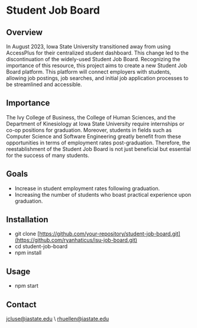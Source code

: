 # Student Job Board

## Overview

In August 2023, Iowa State University transitioned away from using AccessPlus for their centralized student dashboard. This change led to the discontinuation of the widely-used Student Job Board. Recognizing the importance of this resource, this project aims to create a new Student Job Board platform. This platform will connect employers with students, allowing job postings, job searches, and initial job application processes to be streamlined and accessible.

## Importance

The Ivy College of Business, the College of Human Sciences, and the Department of Kinesiology at Iowa State University require internships or co-op positions for graduation. Moreover, students in fields such as Computer Science and Software Engineering greatly benefit from these opportunities in terms of employment rates post-graduation. Therefore, the reestablishment of the Student Job Board is not just beneficial but essential for the success of many students.

## Goals

- Increase in student employment rates following graduation.
- Increasing the number of students who boast practical experience upon graduation.

## Installation

- git clone [https://github.com/your-repository/student-job-board.git](https://github.com/ryanhaticus/isu-job-board.git)
- cd student-job-board
- npm install

## Usage

- npm start

## Contact

jcluse@iastate.edu \\
rhuellen@iastate.edu
